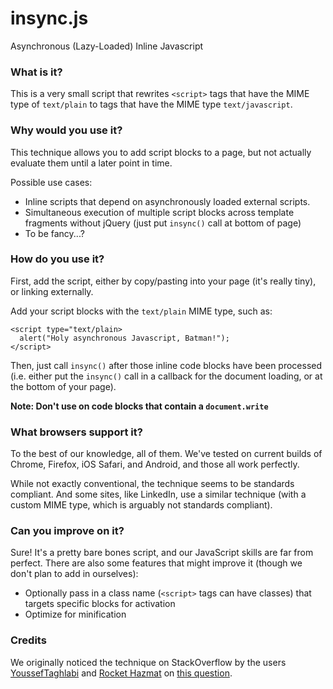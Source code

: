 insync.js
======

Asynchronous (Lazy-Loaded) Inline Javascript

### What is it? ###

This is a very small script that rewrites `<script>` tags that have the MIME type of `text/plain` to tags that have 
the MIME type `text/javascript`.

### Why would you use it? ###

This technique allows you to add script blocks to a page, but not actually evaluate them until a later point in time.

Possible use cases:

* Inline scripts that depend on asynchronously loaded external scripts.
* Simultaneous execution of multiple script blocks across template fragments without jQuery (just put `insync()` call at bottom of page)
* To be fancy...?

### How do you use it? ###

First, add the script, either by copy/pasting into your page (it's really tiny), or linking externally.

Add your script blocks with the `text/plain` MIME type, such as:

    <script type="text/plain>
      alert("Holy asynchronous Javascript, Batman!");
    </script>
    
Then, just call `insync()` after those inline code blocks have been processed (i.e. either put the `insync()` call in 
a callback for the document loading, or at the bottom of your page).

**Note: Don't use on code blocks that contain a `document.write`**

### What browsers support it? ###

To the best of our knowledge, all of them. We've tested on current builds of Chrome, Firefox, iOS Safari, and Android, 
and those all work perfectly.

While not exactly conventional, the technique seems to be standards compliant. And some sites, like LinkedIn, use a similar 
technique (with a custom MIME type, which is arguably not standards compliant).

### Can you improve on it? ###

Sure! It's a pretty bare bones script, and our JavaScript skills are far from perfect. There are also some 
features that might improve it (though we don't plan to add in ourselves):

* Optionally pass in a class name (`<script>` tags can have classes) that targets specific blocks for activation
* Optimize for minification

### Credits ###

We originally noticed the technique on StackOverflow by the users 
[YoussefTaghlabi](http://stackoverflow.com/users/1283955/yousseftaghlabi) 
and [Rocket Hazmat](http://stackoverflow.com/users/206403/rocket-hazmat) on 
[this question](http://stackoverflow.com/questions/8946715/lazy-loading-javascript-and-inline-javascript).
